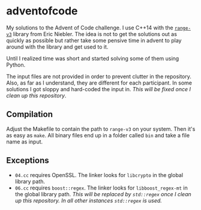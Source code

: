 # adventofcode
My solutions to the Advent of Code challenge. I use C++14 with the
[`range-v3`](https://github.com/ericniebler/range-v3) library from Eric
Niebler. The idea is not to get the solutions out as quickly as possible but
rather take some pensive time in advent to play around with the library and get
used to it.

Until I realized time was short and started solving some of them using Python.

The input files are not provided in order to prevent clutter in the repository.
Also, as far as I understand, they are different for each participant. In some
solutions I got sloppy and hard-coded the input in. _This will be fixed once I
clean up this repository_.


## Compilation
Adjust the Makefile to contain the path to `range-v3` on your system. Then it's
as easy as `make`. All binary files end up in a folder called `bin` and take a
file name as input.


## Exceptions

 * `04.cc` requires OpenSSL. The linker looks for `libcrypto` in the global
   library path.
 * `06.cc` requires `boost::regex`. The linker looks for `libboost_regex-mt` in
   the global library path. _This will be replaced by `std::regex` once I clean
   up this repository. In all other instances `std::regex` is used._
